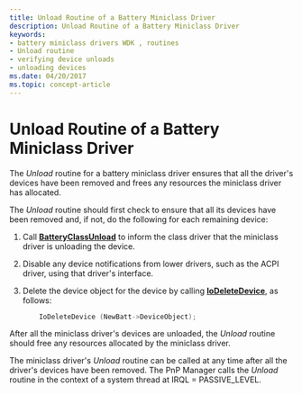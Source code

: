 ```yaml
---
title: Unload Routine of a Battery Miniclass Driver
description: Unload Routine of a Battery Miniclass Driver
keywords:
- battery miniclass drivers WDK , routines
- Unload routine
- verifying device unloads
- unloading devices
ms.date: 04/20/2017
ms.topic: concept-article
---
```


# Unload Routine of a Battery Miniclass Driver

The *Unload* routine for a battery miniclass driver ensures that all the driver's devices have been removed and frees any resources the miniclass driver has allocated.

The *Unload* routine should first check to ensure that all its devices have been removed and, if not, do the following for each remaining device:

1.  Call [**BatteryClassUnload**](/windows/win32/api/batclass/nf-batclass-batteryclassunload) to inform the class driver that the miniclass driver is unloading the device.

2.  Disable any device notifications from lower drivers, such as the ACPI driver, using that driver's interface.

3.  Delete the device object for the device by calling [**IoDeleteDevice**](/windows-hardware/drivers/ddi/wdm/nf-wdm-iodeletedevice), as follows:

    ```cpp
        IoDeleteDevice (NewBatt->DeviceObject);
    ```

After all the miniclass driver's devices are unloaded, the *Unload* routine should free any resources allocated by the miniclass driver.

The miniclass driver's *Unload* routine can be called at any time after all the driver's devices have been removed. The PnP Manager calls the *Unload* routine in the context of a system thread at IRQL = PASSIVE\_LEVEL.
